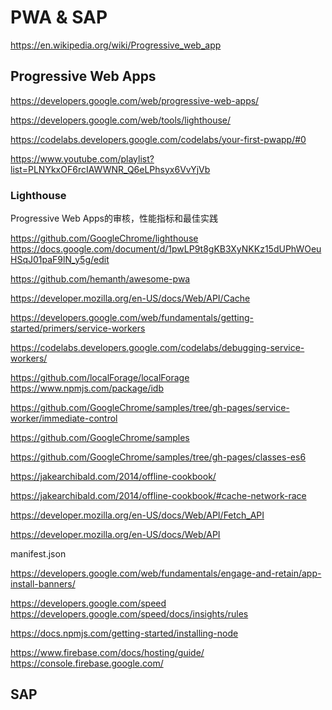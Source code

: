 # PWA & SAP  

https://en.wikipedia.org/wiki/Progressive_web_app  



## Progressive Web Apps  

https://developers.google.com/web/progressive-web-apps/  

https://developers.google.com/web/tools/lighthouse/  

https://codelabs.developers.google.com/codelabs/your-first-pwapp/#0  

https://www.youtube.com/playlist?list=PLNYkxOF6rcIAWWNR_Q6eLPhsyx6VvYjVb 

### Lighthouse  

Progressive Web Apps的审核，性能指标和最佳实践  

https://github.com/GoogleChrome/lighthouse  
https://docs.google.com/document/d/1pwLP9t8gKB3XyNKKz15dUPhWOeuHSqJ01paF9lN_y5g/edit  


https://github.com/hemanth/awesome-pwa  



https://developer.mozilla.org/en-US/docs/Web/API/Cache  

https://developers.google.com/web/fundamentals/getting-started/primers/service-workers  

https://codelabs.developers.google.com/codelabs/debugging-service-workers/  


https://github.com/localForage/localForage  
https://www.npmjs.com/package/idb  

https://github.com/GoogleChrome/samples/tree/gh-pages/service-worker/immediate-control  

https://github.com/GoogleChrome/samples  

https://github.com/GoogleChrome/samples/tree/gh-pages/classes-es6  

https://jakearchibald.com/2014/offline-cookbook/  

https://jakearchibald.com/2014/offline-cookbook/#cache-network-race  

https://developer.mozilla.org/en-US/docs/Web/API/Fetch_API  

https://developer.mozilla.org/en-US/docs/Web/API  


manifest.json  

<link rel="manifest" href="/manifest.json">  



https://developers.google.com/web/fundamentals/engage-and-retain/app-install-banners/  


<!-- Add to home screen for Safari on iOS -->
<meta name="apple-mobile-web-app-capable" content="yes">
<meta name="apple-mobile-web-app-status-bar-style" content="black">
<meta name="apple-mobile-web-app-title" content="Weather PWA">
<link rel="apple-touch-icon" href="images/icons/icon-152x152.png">


<meta name="msapplication-TileImage" content="images/icons/icon-144x144.png">
<meta name="msapplication-TileColor" content="#2F3BA2">

https://developers.google.com/speed  
https://developers.google.com/speed/docs/insights/rules  

https://docs.npmjs.com/getting-started/installing-node  

https://www.firebase.com/docs/hosting/guide/  
https://console.firebase.google.com/  










## SAP  
























